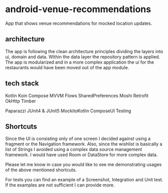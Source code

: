 # android-venue-recommendations
App that shows venue recommendations for mocked location updates.

## architecture
The app is following the clean architecture principles dividing the layers into ui, domain and data.
Within the data layer the repository pattern is applied. The app is modularized and in a more complex
application the ui for the restaurants would have been moved out of the app module.

## tech stack
Kotlin
Koin
Compose
MVVM
Flows
SharedPreferences
Moshi
Retrofit
OkHttp
Timber

Paparazzi
JUnit4 & JUnit5
MockitoKotlin
ComposeUI Testing

## Shortcuts
Since the UI is consisting only of one screen I decided against using a fragment or the Navigation framework.
Also, since the wishlist is basically a list of Strings I avoided using a complex data source management framework. 
I would have used Room or DataStore for more complex data.

Please let me know in case you would like to see me demonstrating usages of the above mentioned shortcuts.

For tests you can find an example of a Screenshot, Integration and Unit test. 
If the examples are not sufficient I can provide more.

